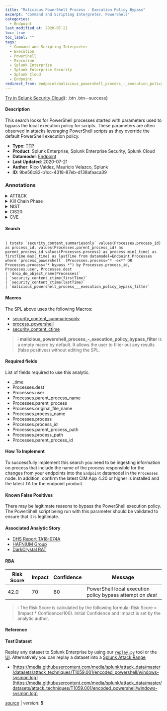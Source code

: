 ```yaml
---
title: "Malicious PowerShell Process - Execution Policy Bypass"
excerpt: "Command and Scripting Interpreter, PowerShell"
categories:
  - Endpoint
last_modified_at: 2020-07-21
toc: true
toc_label: ""
tags:
  - Command and Scripting Interpreter
  - Execution
  - PowerShell
  - Execution
  - Splunk Enterprise
  - Splunk Enterprise Security
  - Splunk Cloud
  - Endpoint
redirect_from: endpoint/malicious_powershell_process_-_execution_policy_bypass/
---
```




[Try in Splunk Security Cloud](https://www.splunk.com/en_us/cyber-security.html){: .btn .btn--success}

#### Description

This search looks for PowerShell processes started with parameters used to bypass the local execution policy for scripts. These parameters are often observed in attacks leveraging PowerShell scripts as they override the default PowerShell execution policy.

- **Type**: [TTP](https://github.com/splunk/security_content/wiki/Detection-Analytic-Types)
- **Product**: Splunk Enterprise, Splunk Enterprise Security, Splunk Cloud
- **Datamodel**: [Endpoint](https://docs.splunk.com/Documentation/CIM/latest/User/Endpoint)
- **Last Updated**: 2020-07-21
- **Author**: Rico Valdez, Mauricio Velazco, Splunk
- **ID**: 9be56c82-b1cc-4318-87eb-d138afaaca39

### Annotations
<details>
  <summary>ATT&CK</summary>

<div markdown="1">

#### [ATT&CK](https://attack.mitre.org/)

| ID          | Technique   | Tactic         |
| ----------- | ----------- |--------------- |
| [T1059](https://attack.mitre.org/techniques/T1059/) | Command and Scripting Interpreter | Execution |

| [T1059.001](https://attack.mitre.org/techniques/T1059/001/) | PowerShell | Execution |

</div>
</details>


<details>
  <summary>Kill Chain Phase</summary>

<div markdown="1">

* Command &amp; Control
* Actions on Objectives


</div>
</details>


<details>
  <summary>NIST</summary>

<div markdown="1">

* PR.PT
* DE.CM
* PR.IP



</div>
</details>

<details>
  <summary>CIS20</summary>

<div markdown="1">

* CIS 3
* CIS 7
* CIS 8



</div>
</details>

<details>
  <summary>CVE</summary>

<div markdown="1">


</div>
</details>


#### Search

```

| tstats `security_content_summariesonly` values(Processes.process_id) as process_id, values(Processes.parent_process_id) as parent_process_id values(Processes.process) as process min(_time) as firstTime max(_time) as lastTime from datamodel=Endpoint.Processes where `process_powershell` (Processes.process="* -ex*" OR Processes.process="* bypass *") by Processes.process_id, Processes.user, Processes.dest 
| `drop_dm_object_name(Processes)` 
| `security_content_ctime(firstTime)` 
| `security_content_ctime(lastTime)` 
| `malicious_powershell_process___execution_policy_bypass_filter`
```

#### Macros
The SPL above uses the following Macros:
* [security_content_summariesonly](https://github.com/splunk/security_content/blob/develop/macros/security_content_summariesonly.yml)
* [process_powershell](https://github.com/splunk/security_content/blob/develop/macros/process_powershell.yml)
* [security_content_ctime](https://github.com/splunk/security_content/blob/develop/macros/security_content_ctime.yml)

> :information_source:
> **malicious_powershell_process_-_execution_policy_bypass_filter** is a empty macro by default. It allows the user to filter out any results (false positives) without editing the SPL.



#### Required fields
List of fields required to use this analytic.
* _time
* Processes.dest
* Processes.user
* Processes.parent_process_name
* Processes.parent_process
* Processes.original_file_name
* Processes.process_name
* Processes.process
* Processes.process_id
* Processes.parent_process_path
* Processes.process_path
* Processes.parent_process_id



#### How To Implement
To successfully implement this search you need to be ingesting information on process that include the name of the process responsible for the changes from your endpoints into the `Endpoint` datamodel in the `Processes` node. In addition, confirm the latest CIM App 4.20 or higher is installed and the latest TA for the endpoint product.
#### Known False Positives
There may be legitimate reasons to bypass the PowerShell execution policy. The PowerShell script being run with this parameter should be validated to ensure that it is legitimate.

#### Associated Analytic Story
* [DHS Report TA18-074A](/stories/dhs_report_ta18-074a)
* [HAFNIUM Group](/stories/hafnium_group)
* [DarkCrystal RAT](/stories/darkcrystal_rat)




#### RBA

| Risk Score  | Impact      | Confidence   | Message      |
| ----------- | ----------- |--------------|--------------|
| 42.0 | 70 | 60 | PowerShell local execution policy bypass attempt on $dest$ |


> :information_source:
> The Risk Score is calculated by the following formula: Risk Score = (Impact * Confidence/100). Initial Confidence and Impact is set by the analytic author.


#### Reference


#### Test Dataset
Replay any dataset to Splunk Enterprise by using our [`replay.py`](https://github.com/splunk/attack_data#using-replaypy) tool or the [UI](https://github.com/splunk/attack_data#using-ui).
Alternatively you can replay a dataset into a [Splunk Attack Range](https://github.com/splunk/attack_range#replay-dumps-into-attack-range-splunk-server)

* [https://media.githubusercontent.com/media/splunk/attack_data/master/datasets/attack_techniques/T1059.001/encoded_powershell/windows-sysmon.log](https://media.githubusercontent.com/media/splunk/attack_data/master/datasets/attack_techniques/T1059.001/encoded_powershell/windows-sysmon.log)



[*source*](https://github.com/splunk/security_content/tree/develop/detections/endpoint/malicious_powershell_process_-_execution_policy_bypass.yml) \| *version*: **5**